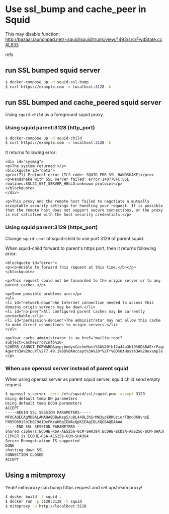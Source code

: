 # Use ssl_bump and cache_peer in Squid

This may disable function: http://bazaar.launchpad.net/~squid/squid/trunk/view/1493/src/FwdState.cc#L833

refs

## run SSL bumped squid server

```bash
$ docker-compose up -d squid-ssl-bump
$ curl https://example.com -x localhost:3128 -k
```

## run SSL bumped and cache_peered squid server

Using `squid-child` as a foreground squid proxy.

### Using squid parent:3128 (http_port)

```bash
$ docker-compose up -d squid-child
$ curl https://example.com -x localhost:3128 -k
```

It returns following error:

```
<div id="sysmsg">
<p>The system returned:</p>
<blockquote id="data">
<pre>(71) Protocol error (TLS code: SQUID_ERR_SSL_HANDSHAKE)</pre>
<p>Handshake with SSL server failed: error:140770FC:SSL routines:SSL23_GET_SERVER_HELLO:unknown protocol</p>
</blockquote>
</div>

<p>This proxy and the remote host failed to negotiate a mutually acceptable security settings for handling your request. It is possible that the remote host does not support secure connections, or the proxy is not satisfied with the host security credentials.</p>
```

### Using squid parent:3129 (https_port)

Change `squid.conf` of squid-child to use port 3129 of parent squid.

When squid-child forward to parent's https port, then it returns following error:

```
<blockquote id="error">
<p><b>Unable to forward this request at this time.</b></p>
</blockquote>

<p>This request could not be forwarded to the origin server or to any parent caches.</p>

<p>Some possible problems are:</p>
<ul>
<li id="network-down">An Internet connection needed to access this domains origin servers may be down.</li>
<li id="no-peer">All configured parent caches may be currently unreachable.</li>
<li id="permission-denied">The administrator may not allow this cache to make direct connections to origin servers.</li>
</ul>

<p>Your cache administrator is <a href="mailto:root?subject=CacheErrorInfo%20-%20ERR_CANNOT_FORWARD&amp;body=CacheHost%3A%20fb12a44a3b19%0D%0AErrPage%3A%20ERR_CANNOT_FORWARD%0D%0AErr%3A%20%5Bnone%5D%0D%0ATimeStamp%3A%20Thu,%2020%20Oct%202016%2009%3A35%3A54%20GMT%0D%0A%0D%0AClientIP%3A%20172.18.0.1%0D%0AServerIP%3A%20squid%0D%0A%0D%0AHTTP%20Request%3A%0D%0AGET%20%2Faates%20HTTP%2F1.1%0AUser-Agent%3A%20curl%2F7.49.1%0D%0AAccept%3A%20*%2F*%0D%0AHost%3A%20example.com%0D%0A%0D%0A%0D%0A">root</a>.</p>
```

### When use openssl server instead of parent squid

When using openssl server as parent squid server, squid child send empty request.

```bash
$ openssl s_server -cert /etc/squid/ssl/squid.pem -accept 3129
Using default temp DH parameters
Using default temp ECDH parameters
ACCEPT
-----BEGIN SSL SESSION PARAMETERS-----
MFUCAQECAgMDBALAMAQABDBwKep5/u8L449L3hSrMW3ypkRKUziorTQmdOK8vnzE
FN95O89i5oIbQC9dIDxFKeahBgIEWAiQpKIEAgIBLKQGBAQBAAAA
-----END SSL SESSION PARAMETERS-----
Shared ciphers:ECDHE-RSA-AES256-GCM-SHA384:ECDHE-ECDSA-AES256-GCM-SHA384:ECDHE-RSA-AES256-SHA384:ECDHE-ECDSA-AES256-SHA384:ECDHE-RSA-AES256-SHA:ECDHE-ECDSA-AES256-SHA:DHE-DSS-AES256-GCM-SHA384:DHE-RSA-AES256-GCM-SHA384:DHE-RSA-AES256-SHA256:DHE-DSS-AES256-SHA256:DHE-RSA-AES256-SHA:DHE-DSS-AES256-SHA:DHE-RSA-CAMELLIA256-SHA:DHE-DSS-CAMELLIA256-SHA:ECDH-RSA-AES256-GCM-SHA384:ECDH-ECDSA-AES256-GCM-SHA384:ECDH-RSA-AES256-SHA384:ECDH-ECDSA-AES256-SHA384:ECDH-RSA-AES256-SHA:ECDH-ECDSA-AES256-SHA:AES256-GCM-SHA384:AES256-SHA256:AES256-SHA:CAMELLIA256-SHA:ECDHE-RSA-AES128-GCM-SHA256:ECDHE-ECDSA-AES128-GCM-SHA256:ECDHE-RSA-AES128-SHA256:ECDHE-ECDSA-AES128-SHA256:ECDHE-RSA-AES128-SHA:ECDHE-ECDSA-AES128-SHA:DHE-DSS-AES128-GCM-SHA256:DHE-RSA-AES128-GCM-SHA256:DHE-RSA-AES128-SHA256:DHE-DSS-AES128-SHA256:DHE-RSA-AES128-SHA:DHE-DSS-AES128-SHA:DHE-RSA-SEED-SHA:DHE-DSS-SEED-SHA:DHE-RSA-CAMELLIA128-SHA:DHE-DSS-CAMELLIA128-SHA:ECDH-RSA-AES128-GCM-SHA256:ECDH-ECDSA-AES128-GCM-SHA256:ECDH-RSA-AES128-SHA256:ECDH-ECDSA-AES128-SHA256:ECDH-RSA-AES128-SHA:ECDH-ECDSA-AES128-SHA:AES128-GCM-SHA256:AES128-SHA256:AES128-SHA:SEED-SHA:CAMELLIA128-SHA:ECDHE-RSA-DES-CBC3-SHA:ECDHE-ECDSA-DES-CBC3-SHA:EDH-RSA-DES-CBC3-SHA:EDH-DSS-DES-CBC3-SHA:ECDH-RSA-DES-CBC3-SHA:ECDH-ECDSA-DES-CBC3-SHA:DES-CBC3-SHA:IDEA-CBC-SHA:ECDHE-RSA-RC4-SHA:ECDHE-ECDSA-RC4-SHA:ECDH-RSA-RC4-SHA:ECDH-ECDSA-RC4-SHA:RC4-SHA:RC4-MD5
CIPHER is ECDHE-RSA-AES256-GCM-SHA384
Secure Renegotiation IS supported
DONE
shutting down SSL
CONNECTION CLOSED
ACCEPT
```

## Using a mitmproxy

Yeah!
mitmproxy can bump https request and set upstream proxy!

```bash
$ docker build -t squid .
$ docker run -p 3128:3128 -t squid
$ mitmproxy -U http://localhost:3128
```
